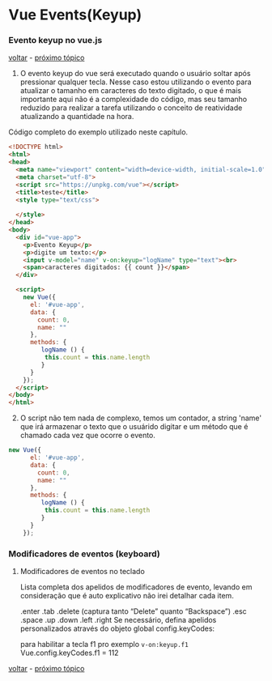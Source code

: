 # Vue Events(Keyup)
### Evento keyup no vue.js

[voltar](https://github.com/CleverMatias/vueJsPlayList#tutorial-vue-js-por-matias-web-dev) - [próximo tópico]()

1. O evento keyup do vue será executado quando o usuário soltar após pressionar qualquer tecla. Nesse caso estou utilizando o evento para atualizar o tamanho em caracteres do texto digitado, o que é mais importante aqui não é a complexidade do código, mas seu tamanho reduzido para realizar a tarefa utilizando o conceito de reatividade atualizando a quantidade na hora.

Código completo do exemplo utilizado neste capítulo.
```html
<!DOCTYPE html>
<html>
<head>
  <meta name="viewport" content="width=device-width, initial-scale=1.0">
  <meta charset="utf-8">
  <script src="https://unpkg.com/vue"></script>
  <title>teste</title>
  <style type="text/css">
    
  </style>
</head>
<body>
  <div id="vue-app">
    <p>Evento Keyup</p>
    <p>digite um texto:</p>
    <input v-model="name" v-on:keyup="logName" type="text"><br>
    <span>caracteres digitados: {{ count }}</span>
  </div>

  <script>
    new Vue({
      el: '#vue-app',
      data: {
        count: 0,
        name: ""
      },
      methods: {
         logName () {
          this.count = this.name.length
         }
      }
    });
  </script>
</body>
</html>
```

2. O script não tem nada de complexo, temos um contador, a string 'name' que irá armazenar o texto que o usuárido digitar e um método que é chamado cada vez que ocorre o evento.

```javascript
new Vue({
      el: '#vue-app',
      data: {
        count: 0,
        name: ""
      },
      methods: {
         logName () {
          this.count = this.name.length
         }
      }
    });
```

### Modificadores de eventos (keyboard)

  1. Modificadores de eventos no teclado

      Lista completa dos apelidos de modificadores de evento,
      levando em consideração que é auto explicativo não irei detalhar cada item.

      .enter
      .tab
      .delete (captura tanto “Delete” quanto “Backspace”)
      .esc
      .space
      .up
      .down
      .left
      .right
      Se necessário, defina apelidos personalizados através do objeto global config.keyCodes:

      para habilitar a tecla f1 pro exemplo `v-on:keyup.f1`
      Vue.config.keyCodes.f1 = 112


[voltar](https://github.com/CleverMatias/vueJsPlayList#tutorial-vue-js-por-matias-web-dev) - [próximo tópico]()



